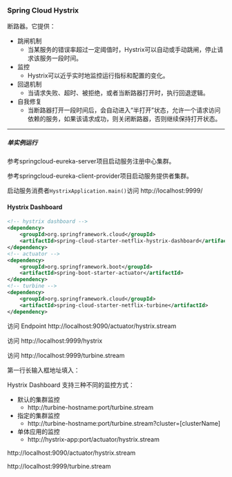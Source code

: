 ### Spring Cloud Hystrix

断路器。它提供：

- 跳闸机制
    * 当某服务的错误率超过一定阈值时，Hystrix可以自动或手动跳闸，停止请求该服务一段时间。
- 监控
    * Hystrix可以近乎实时地监控运行指标和配置的变化。
- 回退机制
    * 当请求失败、超时、被拒绝，或者当断路器打开时，执行回退逻辑。
- 自我修复
    * 当断路器打开一段时间后，会自动进入“半打开”状态，允许一个请求访问依赖的服务，如果该请求成功，则关闭断路器，否则继续保持打开状态。

---

##### 单实例运行

参考springcloud-eureka-server项目启动服务注册中心集群。

参考springcloud-eureka-client-provider项目启动服务提供者集群。

启动服务消费者`HystrixApplication.main()`访问 http://localhost:9999/

#### Hystrix Dashboard

```xml
<!-- hystrix dashboard -->
<dependency>
	<groupId>org.springframework.cloud</groupId>
	<artifactId>spring-cloud-starter-netflix-hystrix-dashboard</artifactId>
</dependency>
<!-- actuator -->
<dependency>
	<groupId>org.springframework.boot</groupId>
	<artifactId>spring-boot-starter-actuator</artifactId>
</dependency>
<!-- turbine -->
<dependency>
	<groupId>org.springframework.cloud</groupId>
	<artifactId>spring-cloud-starter-netflix-turbine</artifactId>
</dependency>
```

访问 Endpoint http://localhost:9090/actuator/hystrix.stream

访问 http://localhost:9999/hystrix

访问 http://localhost:9999/turbine.stream

第一行长输入框地址填入：

Hystrix Dashboard 支持三种不同的监控方式：

* 默认的集群监控
    - http://turbine-hostname:port/turbine.stream
* 指定的集群监控
    - http://turbine-hostname:port/turbine.stream?cluster=[clusterName]
* 单体应用的监控
    - http://hystrix-app:port/actuator/hystrix.stream

http://localhost:9090/actuator/hystrix.stream

http://localhost:9999/turbine.stream